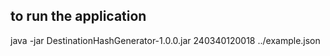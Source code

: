 ## to run the application 
java -jar DestinationHashGenerator-1.0.0.jar 240340120018 ../example.json
